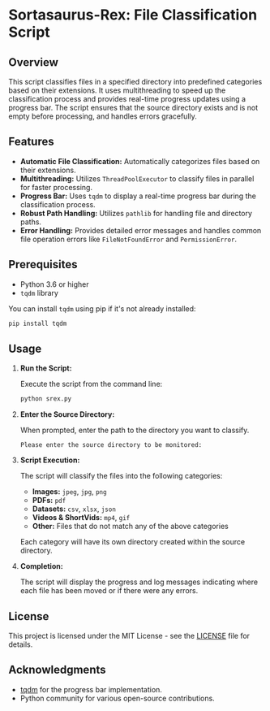 
# Sortasaurus-Rex: File Classification Script

## Overview

This script classifies files in a specified directory into predefined categories based on their extensions. It uses multithreading to speed up the classification process and provides real-time progress updates using a progress bar. The script ensures that the source directory exists and is not empty before processing, and handles errors gracefully.

## Features

- **Automatic File Classification:** Automatically categorizes files based on their extensions.
- **Multithreading:** Utilizes `ThreadPoolExecutor` to classify files in parallel for faster processing.
- **Progress Bar:** Uses `tqdm` to display a real-time progress bar during the classification process.
- **Robust Path Handling:** Utilizes `pathlib` for handling file and directory paths.
- **Error Handling:** Provides detailed error messages and handles common file operation errors like `FileNotFoundError` and `PermissionError`.

## Prerequisites

- Python 3.6 or higher
- `tqdm` library

You can install `tqdm` using pip if it's not already installed:

```bash
pip install tqdm
```

## Usage

1. **Run the Script:**

   Execute the script from the command line:

   ```bash
   python srex.py
   ```

2. **Enter the Source Directory:**

   When prompted, enter the path to the directory you want to classify.

   ```plaintext
   Please enter the source directory to be monitored:
   ```

3. **Script Execution:**

   The script will classify the files into the following categories:
   - **Images:** `jpeg`, `jpg`, `png`
   - **PDFs:** `pdf`
   - **Datasets:** `csv`, `xlsx`, `json`
   - **Videos & ShortVids:** `mp4`, `gif`
   - **Other:** Files that do not match any of the above categories

   Each category will have its own directory created within the source directory.


4. **Completion:**

   The script will display the progress and log messages indicating where each file has been moved or if there were any errors.


## License

This project is licensed under the MIT License - see the [LICENSE](LICENSE) file for details.

## Acknowledgments

- [tqdm](https://github.com/tqdm/tqdm) for the progress bar implementation.
- Python community for various open-source contributions.
